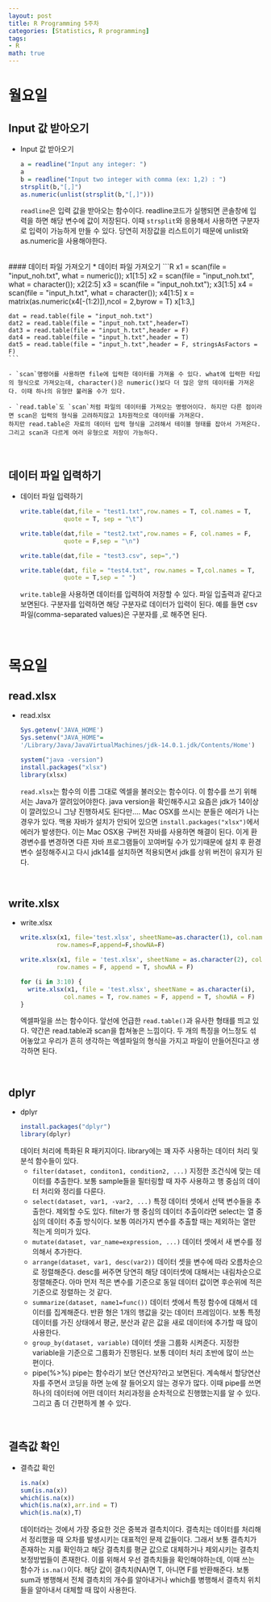 ```yaml
---
layout: post
title: R Programming 5주차
categories: [Statistics, R programming]
tags:
- R
math: true
---
```

 


# 월요일
## Input 값 받아오기
* Input 값 받아오기
    ```R
    a = readline("Input any integer: ")
    a
    b = readline("Input two integer with comma (ex: 1,2) : ")
    strsplit(b,"[,]")
    as.numeric(unlist(strsplit(b,"[,]")))
    ```
    ```readline```은 입력 값을 받아오는 함수이다.
    readline코드가 실행되면 콘솔창에 입력을 하면 해당 변수에 값이 저장된다.
    이때 ```strsplit```와 응용해서 사용하면 구분자로 입력이 가능하게 만들 수 있다.
    당연히 저장값을 리스트이기 때문에 unlist와 as.numeric을 사용해야한다.
<br>
#### 데이터 파일 가져오기
* 데이터 파일 가져오기
    ```R
    x1 = scan(file = "input_noh.txt", what = numeric()); x1[1:5]
    x2 = scan(file = "input_noh.txt", what = character()); x2[2:5]
    x3 = scan(file = "input_noh.txt"); x3[1:5]
    x4 = scan(file = "input_h.txt", what = character()); x4[1:5]
    x = matrix(as.numeric(x4[-(1:2)]),ncol = 2,byrow = T)
    x[1:3,]

    dat = read.table(file = "input_noh.txt")
    dat2 = read.table(file = "input_noh.txt",header=T)
    dat3 = read.table(file = "input_h.txt",header = F)
    dat4 = read.table(file = "input_h.txt",header = T)
    dat5 = read.table(file = "input_h.txt",header = F, stringsAsFactors = F)
    ```

    - `scan`명령어를 사용하면 file에 입력한 데이터를 가져올 수 있다. what에 입력한 타입의 형식으로 가져오는데, character()은 numeric()보다 더 많은 양의 데이터를 가져온다. 이때 하나의 유형만 불러올 수가 있다.

    - `read.table`도 `scan`처럼 파일의 데이터를 가져오는 명령어이다. 하지만 다른 점이라면 scan은 입력의 형식을 고려하지않고 1차원적으로 데이터를 가져온다.
    하지만 read.table은 자료의 데이터 입력 형식을 고려해서 테이블 형태를 잡아서 가져온다. 그리고 scan과 다르게 여러 유형으로 저장이 가능하다.
<br>

## 데이터 파일 입력하기
* 데이터 파일 입력하기
    ```R
    write.table(dat,file = "test1.txt",row.names = T, col.names = T,
                quote = T, sep = "\t")

    write.table(dat,file = "test2.txt",row.names = F, col.names = F,
                quote = F,sep = "\n")

    write.table(dat,file = "test3.csv", sep=",")

    write.table(dat, file = "test4.txt", row.names = T,col.names = T,
                quote = T,sep = " ")
    ```
    `write.table`을 사용하면 데이터를 입력하여 저장할 수 있다. 파일 입출력과 같다고 보면된다.
    구분자를 입력하면 해당 구분자로 데이터가 입력이 된다.
    예를 들면 csv파일(comma-separated values)은 구분자를 ,로 해주면 된다.
<br>

# 목요일
## read.xlsx
* read.xlsx
    ```R
    Sys.getenv('JAVA_HOME')
    Sys.setenv("JAVA_HOME"=
    '/Library/Java/JavaVirtualMachines/jdk-14.0.1.jdk/Contents/Home')

    system("java -version")
    install.packages("xlsx")
    library(xlsx)
    ```
    ```read.xlsx```는 함수의 이름 그대로 엑셀을 불러오는 함수이다. 이 함수를 쓰기 위해서는 Java가 깔려있어야한다. java version을 확인해주시고 요즘은 jdk가 14이상이 깔려있으니 그냥 진행하셔도 된다만....
    Mac OSX를 쓰시는 분들은 에러가 나는 경우가 있다.
    맥용 자바가 설치가 안되어 있으면 ```install.packages("xlsx")```에서 에러가 발생한다.
    이는 Mac OSX용 구버전 자바를 사용하면 해결이 된다.
    이게 환경변수를 변경하면 다른 자바 프로그램들이 꼬여버릴 수가 있기때문에 설치 후 환경변수 설정해주시고 다시 jdk14를 설치하면 적용되면서 jdk를 상위 버전이 유지가 된다.  
<br>


## write.xlsx
* write.xlsx
    ```R
    write.xlsx(x1, file='test.xlsx', sheetName=as.character(1), col.names=T,
              row.names=F,append=F,showNA=F)

    write.xlsx(x1, file = 'test.xlsx', sheetName = as.character(2), col.names = T,
              row.names = F, append = T, showNA = F)

    for (i in 3:10) {
      write.xlsx(x1, file = 'test.xlsx', sheetName = as.character(i),
                col.names = T, row.names = F, append = T, showNA = F)
    }
    ```
    엑셀파일을 쓰는 함수이다. 앞선에 언급한 `read.table()`과 유사한 형태를 띄고 있다. 약간은 read.table과 scan을 합쳐놓은 느낌이다. 두 개의 특징을 어느정도 섞어놓았고 우리가 흔히 생각하는 엑셀파일의 형식을 가지고 파일이 만들어진다고 생각하면 된다.
<br>

## dplyr
* dplyr
    ```R
    install.packages("dplyr")
    library(dplyr)
    ```
    데이터 처리에 특화된 R 패키지이다. library에는 꽤 자주 사용하는 데이터 처리 및 분석 함수들이 있다.
    - `filter(dataset, conditon1, condition2, ...)`
    지정한 조건식에 맞는 데이터를 추출한다.
    보통 sample들을 필터링할 때 자주 사용하고 행 중심의 데이터 처리와 정리를 다룬다.
    - `select(dataset, var1, -var2, ...)`
    특정 데이터 셋에서 선택 변수들을 추출한다. 제외할 수도 있다.
    filter가 행 중심의 데이터 추출이라면 select는 열 중심의 데이터 추출 방식이다.
    보통 여러가지 변수를 추출할 때는 제외하는 열만 적는게 의미가 있다.
    - `mutate(dataset, var_name=expression, ...)`
    데이터 셋에서 새 변수를 정의해서 추가한다.
    - `arrange(dataset, var1, desc(var2))`
    데이터 셋을 변수에 따라 오름차순으로 정렬해준다. desc를 써주면 당연히 해당 데이터셋에 대해서는 내림차순으로 정렬해준다.
    아마 먼저 적은 변수를 기준으로 동일 데이터 값이면 후순위에 적은 기준으로 정렬하는 것 같다.
    - `summarize(dataset, name1=func())`
    데이터 셋에서 특정 함수에 대해서 데이터를 집계해준다.
    반환 형은 1개의 행값을 갖는 데이터 프레임이다.
    보통 특정 데이터를 가진 상태에서 평균, 분산과 같은 값을 새로 데이터에 추가할 때 많이 사용한다.
    - `group_by(dataset, variable)`
    데이터 셋을 그룹화 시켜준다. 지정한 variable을 기준으로 그룹화가 진행된다. 보통 데이터 처리 초반에 많이 쓰는 편이다.
    - pipe(%>%)
    pipe는 함수라기 보단 연산자?라고 보면된다.
    계속해서 할당연산자를 주면서 코딩을 하면 눈에 잘 들어오지 않는 경우가 많다.
    이때 pipe를 쓰면 하나의 데이터에 어떤 데이터 처리과정을 순차적으로 진행했는지를 알 수 있다. 그리고 좀 더 간편하게 볼 수 있다.
<br>

## 결측값 확인
* 결측값 확인
    ```R
    is.na(x)
    sum(is.na(x))
    which(is.na(x))
    which(is.na(x),arr.ind = T)
    which(is.na(x),T)
    ```
    데이터라는 것에서 가장 중요한 것은 중복과 결측치이다. 결측치는 데이터를 처리해서 정리했을 때 오차를 발생시키는 대표적인 문제 값들이다. 그래서 보통 결측치가 존재하는 지를 확인하고 해당 결측치를 평균 값으로 대체하거나 제외시키는 결측치 보정방법들이 존재한다.
    이를 위해서 우선 결측치들을 확인해야하는데, 이때 쓰는 함수가 `is.na()`이다. 해당 값이 결측치(NA)면 T, 아니면 F를 반환해준다.
    보통 sum과 병행해서 전체 결측치의 개수를 알아내거나 which를 병행해서 결측치 위치들을 알아내서 대체할 때 많이 사용한다.
